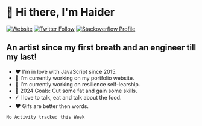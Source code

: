 # 👋 Hi there, I'm Haider

[![Website](https://img.shields.io/website?label=https%3A%2F%2Fhdrjs.de&logo=gatsby&style=for-the-badge&up_message=UP&url=https%3A%2F%2Fhdrjs.de)](https://hdrjs.de)
[![Twitter Follow](https://img.shields.io/twitter/follow/hdr_js?color=dark-green&logo=twitter&style=for-the-badge)](https://twitter.com/intent/follow?original_referer=https%3A%2F%2Fgithub.com%2Fhdr_js&screen_name=hdr_js)
[![Stackoverflow Profile](https://img.shields.io/stackexchange/stackoverflow/r/8404234?color=ef8236&logo=stackoverflow&style=for-the-badge)](https://stackoverflow.com/users/8404234/haider-ali-anjum)


## An artist since my first breath and an engineer till my last!

- ❤️  I'm in love with JavaScript since 2015.
- 🔭  I’m currently working on my portfolio website.
- 🌱  I’m currently working on resilience self-learship.
- 🥅  2024 Goals: Cut some fat and gain some skills.
- ⚡  I love to talk, eat and talk about the food.
- ❤️  Gifs are better then words.

<!--START_SECTION:waka-->
```text
No Activity tracked this Week
```
<!--END_SECTION:waka-->


<!-- <img src="https://wakatime.com/share/@90bef79e-dde5-42c1-b107-89b54760cdfe/e6b11347-4f28-4d01-95cd-39752ee35ca9.svg" width="640px" /> -->
